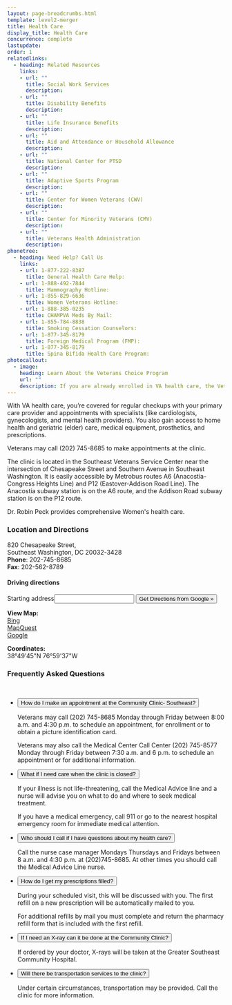 ```yaml
---
layout: page-breadcrumbs.html
template: level2-merger
title: Health Care
display_title: Health Care
concurrence: complete
lastupdate:
order: 1
relatedlinks:
  - heading: Related Resources
    links:
    - url: ""
      title: Social Work Services
      description:
    - url: ""
      title: Disability Benefits
      description:
    - url: ""
      title: Life Insurance Benefits
      description:
    - url: ""
      title: Aid and Attendance or Household Allowance
      description:
    - url: ""
      title: National Center for PTSD
      description:
    - url: ""
      title: Adaptive Sports Program
      description:
    - url: ""
      title: Center for Women Veterans (CWV)
      description:
    - url: ""
      title: Center for Minority Veterans (CMV)
      description:
    - url: ""
      title: Veterans Health Administration
      description:
phonetree:
  - heading: Need Help? Call Us
    links:
    - url: 1-877-222-8387
      title: General Health Care Help:
    - url: 1-888-492-7844
      title: Mammography Hotline:
    - url: 1-855-829-6636
      title: Women Veterans Hotline:
    - url: 1-888-385-0235
      title: CHAMPVA Meds By Mail:
    - url: 1-855-784-8838
      title: Smoking Cessation Counselors:
    - url: 1-877-345-8179
      title: Foreign Medical Program (FMP):
    - url: 1-877-345-8179
      title: Spina Bifida Health Care Program:
photocallout:
  - image:
    heading: Learn About the Veterans Choice Program
    url: ""
    description: If you are already enrolled in VA health care, the Veterans Choice Program allows you to receive health care within your community.
---
```


<p class="va-introtext">
With VA health care, you’re covered for regular checkups with your primary care provider and appointments with specialists (like cardiologists, gynecologists, and mental health providers). You also gain access to home health and geriatric (elder) care, medical equipment, prosthetics, and prescriptions.
</p>

Veterans may call (202) 745-8685 to make appointments at the clinic.

The clinic is located in the Southeast Veterans Service Center near the intersection of Chesapeake Street and Southern Avenue in Southeast Washington. It is easily accessible by Metrobus routes A6 (Anacostia-Congress Heights Line) and P12 (Eastover-Addison Road Line). The Anacostia subway station is on the A6 route, and the Addison Road subway station is on the P12 route.

Dr. Robin Peck provides comprehensive Women's health care.

### Location and Directions
<p class="va-address-block">
  820 Chesapeake Street, <br>
  Southeast Washington, DC 20032-3428<br>
  <strong>Phone</strong>: 202-745-8685<br>
  <strong>Fax</strong>: 202-562-8789
</p>

#### Driving directions

<form method="get" action="https://maps.google.com/maps" target="blank" id="getDirections">
<label for="directionsInput" class="positionset">Starting address</label><input name="saddr" id="directionsInput"><input value="38.829366,-76.993826" type="hidden" name="daddr" new="new" pratt="pratt">
<input value="Get Directions from Google »" type="submit" id="directionsButton" title="Driving Directions are provided as a convenience. By clicking the link, you will leave the Department of Veterans Affairs Website. VA does not endorse and is not responsible for the content of the linked website.">
</form>

<p>
  <strong>View Map:</strong><br>
  <a href="https://www.va.gov/directory/guide/viewmap.cfm?mapID=4&amp;id=988" title="View Community Clinic-Southeast&nbsp;- Bing map">Bing</a><br>
  <a href="https://www.va.gov/directory/guide/viewmap.cfm?mapID=2&amp;id=988" title="View Community Clinic-Southeast&nbsp;- MapQuest map">MapQuest</a><br>
  <a href="https://www.va.gov/directory/guide/viewmap.cfm?mapID=3&amp;id=988" title="View Community Clinic-Southeast&nbsp;- Google map">Google</a>
</p>

<p><strong>Coordinates:</strong> <br>
38°49'45"N 76°59'37"W</p>

### Frequently Asked Questions
<br>
<div class="usa-accordion">
  <ul class="usa-unstyled-list">
  <li>
    <button class="usa-button-unstyled usa-accordion-button" aria-controls="appointment" aria-expanded="false">
    How do I make an appointment at the Community Clinic- Southeast?
    </button>
    <div id="appointment" class="usa-accordion-content" aria-hidden="true">
      <p>Veterans may call (202) 745-8685 Monday through Friday between 8:00 a.m. and 4:30 p.m. to schedule an appointment, for enrollment or to obtain a picture identification card.</p>
      <p>Veterans may also call the Medical Center Call Center (202) 745-8577 Monday through Friday between 7:30 a.m. and 6 p.m. to schedule an appointment or for additional information.</p>
    </div>
  </li>
  <li>
    <button class="usa-button-unstyled usa-accordion-button" aria-controls="clinic-closed" aria-expanded="false">
    What if I need care when the clinic is closed?
    </button>
    <div id="clinic-closed" class="usa-accordion-content" aria-hidden="true">
      <p>If your illness is not life-threatening, call the Medical Advice line and a nurse will advise you on what to do and where to seek medical treatment.</p>
      <p>If you have a medical emergency, call 911 or go to the nearest hospital emergency room for immediate medical attention.</p>
    </div>
  </li>
  <li>
    <button class="usa-button-unstyled usa-accordion-button" aria-controls="who-do-i-call" aria-expanded="false">
    Who should I call if I have questions about my health care?
    </button>
    <div id="who-do-i-call" class="usa-accordion-content" aria-hidden="true">
      <p>Call the nurse case manager Mondays Thursdays and Fridays between 8 a.m. and 4:30 p.m. at (202)745-8685. At other times you should call the Medical Advice Line nurse.</p>
    </div>
  </li>
  <li>
    <button class="usa-button-unstyled usa-accordion-button" aria-controls="prescriptions" aria-expanded="false">
    How do I get my prescriptions filled?
    </button>
    <div id="prescriptions" class="usa-accordion-content" aria-hidden="true">
      <p>During your scheduled visit, this will be discussed with you. The first refill on a new prescription will be automatically mailed to you.</p>
      <p>For additional refills by mail you must complete and return the pharmacy refill form that is included with the first refill.</p>
    </div>
  </li>
  <li>
    <button class="usa-button-unstyled usa-accordion-button" aria-controls="x-rays" aria-expanded="false">
    If I need an X-ray can it be done at the Community Clinic?
    </button>
    <div id="x-rays" class="usa-accordion-content" aria-hidden="true">
      <p>If ordered by your doctor, X-rays will be taken at the Greater Southeast Community Hospital.</p>
    </div>
  </li>
  <li>
    <button class="usa-button-unstyled usa-accordion-button" aria-controls="transportation" aria-expanded="false">
    Will there be transportation services to the clinic?
    </button>
    <div id="transportation" class="usa-accordion-content" aria-hidden="true">
      <p>Under certain circumstances, transportation may be provided. Call the clinic for more information.</p>
    </div>
  </li>
</ul>
</div>

<!--https://www.washingtondc.va.gov/locations/Southeast_Washington_DC.asp-->

